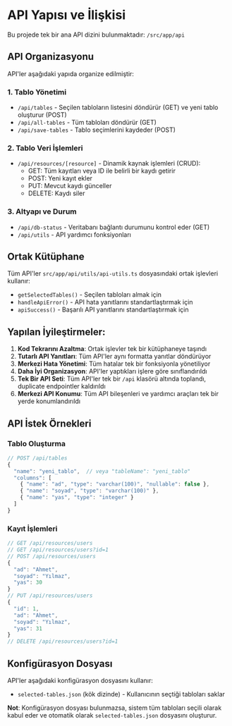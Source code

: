# API Yapısı ve İlişkisi

Bu projede tek bir ana API dizini bulunmaktadır: `/src/app/api`

## API Organizasyonu

API'ler aşağıdaki yapıda organize edilmiştir:

### 1. Tablo Yönetimi
- `/api/tables` - Seçilen tabloların listesini döndürür (GET) ve yeni tablo oluşturur (POST)
- `/api/all-tables` - Tüm tabloları döndürür (GET)
- `/api/save-tables` - Tablo seçimlerini kaydeder (POST)

### 2. Tablo Veri İşlemleri
- `/api/resources/[resource]` - Dinamik kaynak işlemleri (CRUD):
  - GET: Tüm kayıtları veya ID ile belirli bir kaydı getirir
  - POST: Yeni kayıt ekler
  - PUT: Mevcut kaydı günceller
  - DELETE: Kaydı siler

### 3. Altyapı ve Durum
- `/api/db-status` - Veritabanı bağlantı durumunu kontrol eder (GET)
- `/api/utils` - API yardımcı fonksiyonları

## Ortak Kütüphane

Tüm API'ler `src/app/api/utils/api-utils.ts` dosyasındaki ortak işlevleri kullanır:

- `getSelectedTables()` - Seçilen tabloları almak için
- `handleApiError()` - API hata yanıtlarını standartlaştırmak için
- `apiSuccess()` - Başarılı API yanıtlarını standartlaştırmak için

## Yapılan İyileştirmeler:

1. **Kod Tekrarını Azaltma**: Ortak işlevler tek bir kütüphaneye taşındı
2. **Tutarlı API Yanıtları**: Tüm API'ler aynı formatta yanıtlar döndürüyor
3. **Merkezi Hata Yönetimi**: Tüm hatalar tek bir fonksiyonla yönetiliyor
4. **Daha İyi Organizasyon**: API'ler yaptıkları işlere göre sınıflandırıldı
5. **Tek Bir API Seti**: Tüm API'ler tek bir `/api` klasörü altında toplandı, duplicate endpointler kaldırıldı
6. **Merkezi API Konumu**: Tüm API bileşenleri ve yardımcı araçları tek bir yerde konumlandırıldı

## API İstek Örnekleri

### Tablo Oluşturma

```javascript
// POST /api/tables
{
  "name": "yeni_tablo",  // veya "tableName": "yeni_tablo"
  "columns": [
    { "name": "ad", "type": "varchar(100)", "nullable": false },
    { "name": "soyad", "type": "varchar(100)" },
    { "name": "yas", "type": "integer" }
  ]
}
```

### Kayıt İşlemleri

```javascript
// GET /api/resources/users
// GET /api/resources/users?id=1
// POST /api/resources/users
{
  "ad": "Ahmet",
  "soyad": "Yılmaz",
  "yas": 30
}
// PUT /api/resources/users
{
  "id": 1,
  "ad": "Ahmet",
  "soyad": "Yılmaz",
  "yas": 31
}
// DELETE /api/resources/users?id=1
```

## Konfigürasyon Dosyası

API'ler aşağıdaki konfigürasyon dosyasını kullanır:
- `selected-tables.json` (kök dizinde) - Kullanıcının seçtiği tabloları saklar

**Not**: Konfigürasyon dosyası bulunmazsa, sistem tüm tabloları seçili olarak kabul eder ve otomatik olarak `selected-tables.json` dosyasını oluşturur. 